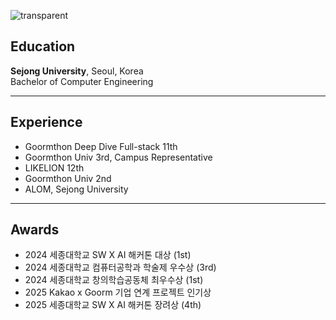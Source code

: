 ![transparent](https://capsule-render.vercel.app/api?type=transparent&fontColor=703ee5&text=Guwon&height=150&fontSize=60&desc=Kyuwon-Choi&descAlignY=75&descAlign=60)


## Education  
**Sejong University**, Seoul, Korea  
Bachelor of Computer Engineering  

---

## Experience  
- Goormthon Deep Dive Full-stack 11th
- Goormthon Univ 3rd, Campus Representative
- LIKELION 12th
- Goormthon Univ 2nd  
- ALOM, Sejong University  

---

## Awards  
- 2024 세종대학교 SW X AI 해커톤 대상 (1st)
- 2024 세종대학교 컴퓨터공학과 학술제 우수상 (3rd)
- 2024 세종대학교 창의학습공동체 최우수상 (1st)
- 2025 Kakao x Goorm 기업 연계 프로젝트 인기상
- 2025 세종대학교 SW X AI 해커톤 장려상 (4th)
